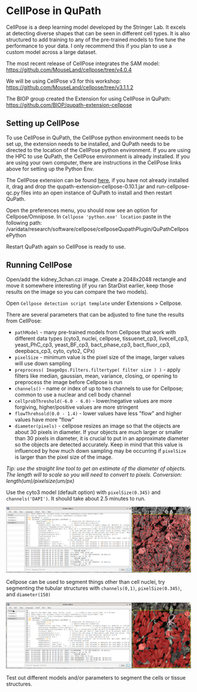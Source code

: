 # CellPose in QuPath
CellPose is a deep learning model developed by the Stringer Lab. It excels at detecting diverse shapes that can be seen in different cell types. It is also structured to add training to any of the pre-trained models to fine tune the performance to your data. I only recommend this if you plan to use a custom model across a large dataset.

The most recent release of CellPose integrates the SAM model: https://github.com/MouseLand/cellpose/tree/v4.0.4

We will be using CellPose v3 for this workshop: https://github.com/MouseLand/cellpose/tree/v3.1.1.2

The BIOP group created the Extension for using CellPose in QuPath: https://github.com/BIOP/qupath-extension-cellpose

## Setting up CellPose
To use CellPose in QuPath, the CellPose python environment needs to be set up, the extension needs to be installed, and QuPath needs to be directed to the location of the CellPose python environment. If you are using the HPC to use QuPath, the CellPose environment is already installed. If you are using your own computer, there are instructions in the CellPose links above for setting up the Python Env.

The CellPose extension can be found [here](/Tutorials/QuPath_Extensions/), if you have not already installed it, drag and drop the qupath-extension-cellpose-0.10.1.jar and run-cellpose-qc.py files into an open instance of QuPath to install and then restart QuPath.

Open the preferences menu, you should now see an option for Cellpose/Omnipose. In `Cellpose 'python.exe' location` paste in the following path: /varidata/research/software/cellpose/cellposeQupathPlugin/QuPathCellposePython

Restart QuPath again so CellPose is ready to use.

## Running CellPose
Open/add the kidney_3chan.czi image. Create a 2048x2048 rectangle and move it somewhere interesting (if you ran StarDist earlier, keep those results on the image so you can compare the two models).

Open `Cellpose detection script template` under Extensions > Cellpose.

There are several parameters that can be adjusted to fine tune the results from CellPose:
- `pathModel` - many pre-trained models from Cellpose that work with different data types (cyto3, nuclei, cellpose, tissuenet_cp3, livecell_cp3, yeast_PhC_cp3, yeast_BF_cp3, bact_phase_cp3, bact_fluor_cp3, deepbacs_cp3, cyto, cyto2, CPx)
- `pixelSize` - minimum value is the pixel size of the image, larger values will use down sampling
- `preprocess( ImageOps.Filters.filtertype( filter size ) )` - apply filters like median, gaussian, mean, variance, closing, or opening to preprocess the image before Cellpose is run
- `channels()` - name or index of up to two channels to use for Cellpose; common to use a nuclear and cell body channel
- `cellprobThreshold(-6.0 - 6.0)` - lower/negative values are more forgiving, higher/positive values are more stringent
- `flowThrehsold(0.0 - 1.4)` - lower values have less "flow" and higher values have more "flow"
- `diameter(pixels)` - cellpose resizes an image so that the objects are about 30 pixels in diameter. If your objects are much larger or smaller than 30 pixels in diameter, it is crucial to put in an approximate diameter so the objects are detected accurately. Keep in mind that this value is influenced by how much down sampling may be occurring if `pixelSize` is larger than the pixel size of the image.

*Tip: use the straight line tool to get an estimate of the diameter of objects. The length will to scale so you will need to convert to pixels. Conversion: length(um)/pixelsize(um/px)*

Use the cyto3 model (default option) with `pixelSize(0.345)` and `channels('DAPI')`. It should take about 2.5 minutes to run.

![Cellpose results](/Tutorials/PNGs/CellPose_Results.png)

Cellpose can be used to segment things other than cell nuclei, try segmenting the tubular structures with `channels(0,1)`, `pixelSize(0.345)`, and `diameter(150)`

![Cellpose results for tubular structures](/Tutorials/PNGs/CellPose_Results2.png)

Test out different models and/or parameters to segment the cells or tissue structures.